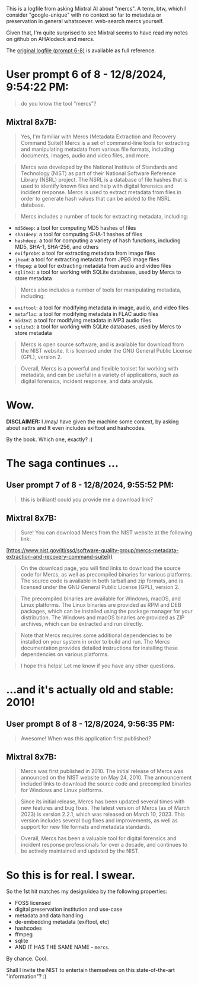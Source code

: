 This is a logfile from asking Mixtral AI about "mercs".
A term, btw, which I consider "google-unique" with no context so far to metadata or preservation in general whatsoever. web-search mercs yourself.

Given that, I'm quite surprised to see Mixtral seems to have read my notes on github on AHAlodeck and mercs.

The [original logfile (prompt 6-8)](https://github.com/ArkThis/AHA_ObjectWorld/blob/master/res/iamai/duck.ai_2024-12-08_21-54-54.txt) is available as full reference.



# User prompt 6 of 8 - 12/8/2024, 9:54:22 PM:

> do you know the tool "mercs"?

## Mixtral 8x7B:

>  Yes, I'm familiar with Mercs (Metadata Extraction and Recovery Command Suite)! Mercs is a set of command-line tools for extracting and manipulating metadata from various file formats, including documents, images, audio and video files, and more.

> Mercs was developed by the National Institute of Standards and Technology (NIST) as part of their National Software Reference Library (NSRL) project. The NSRL is a database of file hashes that is used to identify known files and help with digital forensics and incident response. Mercs is used to extract metadata from files in order to generate hash values that can be added to the NSRL database.

> Mercs includes a number of tools for extracting metadata, including:

* `md5deep`: a tool for computing MD5 hashes of files
* `sha1deep`: a tool for computing SHA-1 hashes of files
* `hashdeep`: a tool for computing a variety of hash functions, including MD5, SHA-1, SHA-256, and others
* `exifprobe`: a tool for extracting metadata from image files
* `jhead`: a tool for extracting metadata from JPEG image files
* `ffmpeg`: a tool for extracting metadata from audio and video files
* `sqlite3`: a tool for working with SQLite databases, used by Mercs to store metadata

> Mercs also includes a number of tools for manipulating metadata, including:

* `exiftool`: a tool for modifying metadata in image, audio, and video files
* `metaflac`: a tool for modifying metadata in FLAC audio files
* `mid3v2`: a tool for modifying metadata in MP3 audio files
* `sqlite3`: a tool for working with SQLite databases, used by Mercs to store metadata

> Mercs is open source software, and is available for download from the NIST website. It is licensed under the GNU General Public License (GPL), version 2.

> Overall, Mercs is a powerful and flexible toolset for working with metadata, and can be useful in a variety of applications, such as digital forensics, incident response, and data analysis.


# Wow.

**DISCLAIMER:** I /may/ have given the machine some context, by asking about xattrs and 
It even includes exiftool and hashcodes.

By the book.
Which one, exactly? :)



# The saga continues ...

## User prompt 7 of 8 - 12/8/2024, 9:55:52 PM:

> this is brilliant! could you provide me a download link?

## Mixtral 8x7B: 

> Sure! You can download Mercs from the NIST website at the following link:

[https://www.nist.gov/itl/ssd/software-quality-group/mercs-metadata-extraction-and-recovery-command-suite]()

> On the download page, you will find links to download the source code for Mercs, as well as precompiled binaries for various platforms. The source code is available in both tarball and zip formats, and is licensed under the GNU General Public License (GPL), version 2.

> The precompiled binaries are available for Windows, macOS, and Linux platforms. The Linux binaries are provided as RPM and DEB packages, which can be installed using the package manager for your distribution. The Windows and macOS binaries are provided as ZIP archives, which can be extracted and run directly.

> Note that Mercs requires some additional dependencies to be installed on your system in order to build and run. The Mercs documentation provides detailed instructions for installing these dependencies on various platforms.

> I hope this helps! Let me know if you have any other questions.



# ...and it's actually old and stable: 2010!

## User prompt 8 of 8 - 12/8/2024, 9:56:35 PM:

> Awesome! When was this application first published?

## Mixtral 8x7B:

> Mercs was first published in 2010. The initial release of Mercs was announced on the NIST website on May 24, 2010. The announcement included links to download the source code and precompiled binaries for Windows and Linux platforms.

> Since its initial release, Mercs has been updated several times with new features and bug fixes. The latest version of Mercs (as of March 2023) is version 2.2.1, which was released on March 10, 2023. This version includes several bug fixes and improvements, as well as support for new file formats and metadata standards.
 
> Overall, Mercs has been a valuable tool for digital forensics and incident response professionals for over a decade, and continues to be actively maintained and updated by the NIST.




# So this is for real. I swear.

So the 1st hit matches my design/idea by the following properties:

  * FOSS licensed
  * digital preservation institution and use-case
  * metadata and data handling
  * de-embedding metadata (exiftool, etc)
  * hashcodes
  * ffmpeg
  * sqlite
  * AND IT HAS THE SAME NAME - `mercs`.

By chance.
Cool.

Shall I invite the NIST to entertain themselves on this state-of-the-art "information"? :)
